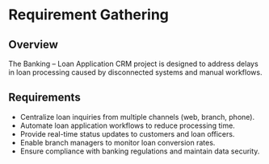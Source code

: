 # Requirement Gathering

## Overview
The Banking – Loan Application CRM project is designed to address delays in loan processing caused by disconnected systems and manual workflows.

## Requirements
- Centralize loan inquiries from multiple channels (web, branch, phone).
- Automate loan application workflows to reduce processing time.
- Provide real-time status updates to customers and loan officers.
- Enable branch managers to monitor loan conversion rates.
- Ensure compliance with banking regulations and maintain data security.
